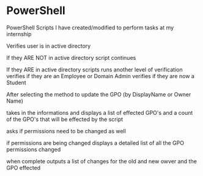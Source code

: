 # PowerShell
PowerShell Scripts I have created/modified to perform tasks at my internship

Verifies user is in active directory

If they ARE NOT in active directory script continues

If they ARE in active directory scripts runs another level of verification
verifies if they are an Employee or Domain Admin
verifies if they are now a Student

After selecting the method to update the GPO (by DisplayName or Owner Name)

takes in the informations and displays a list of effected GPO's and a count of the GPO's that will be effected by the script

asks if permissions need to be changed as well

if permissions are being changed displays a detailed list of all the GPO permissions changed

when complete outputs a list of changes for the old and new owver and the GPO effected
